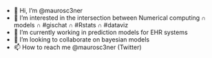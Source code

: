 - 👋 Hi, I’m @maurosc3ner
- 👀 I’m interested in the intersection between Numerical computing ∩ models ∩ #gischat ∩ #Rstats ∩ #dataviz
- 🌱 I’m currently working in prediction models for EHR systems
- 💞️ I’m looking to collaborate on bayesian models
- 📫 How to reach me @maurosc3ner (Twitter)
